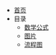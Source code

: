 - [首页](/)
- 目录
  - [数学公式](contents/math.md "数学公式示例")
  - [图片](contents/image.md "图片示例")
  - [流程图](contents/mermaid.md "流程图示例")
